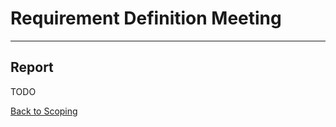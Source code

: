 # Requirement Definition Meeting

---
## Report

TODO

[Back to Scoping](../../../1-scoping/index.md)